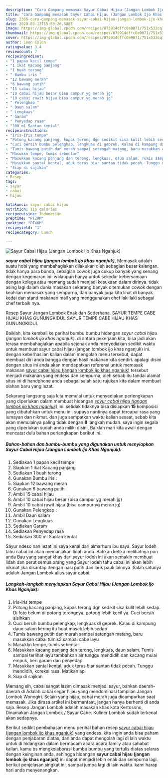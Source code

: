 ```yaml
---
description: "Cara Gampang memasak Sayur Cabai Hijau (Jangan Lombok Ijo Khas Nganjuk) yang enak"
title: "Cara Gampang memasak Sayur Cabai Hijau (Jangan Lombok Ijo Khas Nganjuk) yang enak"
slug: 2366-cara-gampang-memasak-sayur-cabai-hijau-jangan-lombok-ijo-khas-nganjuk-yang-enak
date: 2020-09-12T15:50:26.588Z
image: https://img-global.cpcdn.com/recipes/875914dffc0e9071/751x532cq70/sayur-cabai-hijau-jangan-lombok-ijo-khas-nganjuk-foto-resep-utama.jpg
thumbnail: https://img-global.cpcdn.com/recipes/875914dffc0e9071/751x532cq70/sayur-cabai-hijau-jangan-lombok-ijo-khas-nganjuk-foto-resep-utama.jpg
cover: https://img-global.cpcdn.com/recipes/875914dffc0e9071/751x532cq70/sayur-cabai-hijau-jangan-lombok-ijo-khas-nganjuk-foto-resep-utama.jpg
author: Leon Colon
ratingvalue: 3.4
reviewcount: 7
recipeingredient:
- "1 papan kecil tempe"
- "1 ikat Kacang panjang"
- "1 buah terong"
- " Bumbu iris "
- "12 bawang merah"
- "6 bawang putih"
- "15 cabai hijau"
- "10 cabai hijau besar bisa campur yg merah jg"
- "10 cabai rawit hijau bisa campur yg merah jg"
- " Pelengkap "
- " Daun salam"
- " Lengkuas"
- " Garam"
- " Penyedap rasa"
- "300 ml Santan kental"
recipeinstructions:
- "Iris-iris tempe"
- "Potong kacang panjang, kupas terong dgn sedikit sisa kulit lebih sedap. Di foto belum di potong terongnya, potong lebih kecil ya. Cuci bersih sisihkan"
- "Cuci bersih bumbu pelengkap, lengkuas di geprek. Kalau di kampung daun salam kering itu buat masak lebih sedap"
- "Tumis bawang putih dan merah sampai setengah matang, baru masukkan cabai tumis2 sampai cabe layu"
- "Masukkn tempe, tumis sebentar"
- "Masukkan kacang panjang dan terong, lengkuas, daun salam. Tumis sampai terlihat layu tambahkan air tunggu mendidih dan kacang mulai empuk, beri garam dan penyedap."
- "Masukkan santal kental, aduk terus biar santan tidak pecah. Tunggu mendidih, koreksi rasa. Matikan api"
- "Siap di sajikan"
categories:
- Resep
tags:
- sayur
- cabai
- hijau

katakunci: sayur cabai hijau 
nutrition: 116 calories
recipecuisine: Indonesian
preptime: "PT29M"
cooktime: "PT46M"
recipeyield: "1"
recipecategory: Lunch

---
```



![Sayur Cabai Hijau (Jangan Lombok Ijo Khas Nganjuk)](https://img-global.cpcdn.com/recipes/875914dffc0e9071/751x532cq70/sayur-cabai-hijau-jangan-lombok-ijo-khas-nganjuk-foto-resep-utama.jpg)

<b><i>sayur cabai hijau (jangan lombok ijo khas nganjuk)</i></b>, Memasak adalah suatu hobi yang membahagiakan dilakukan oleh sebagian besar kalangan. tidak hanya para bunda, sebagian cowok juga cukup banyak yang senang dengan kegemaran ini. walaupun hanya untuk sekedar kebersamaan dengan kolega atau memang sudah menjadi kesukaan dalam dirinya. tidak asing lagi dalam dunia masakan sekarang banyak ditemukan cowok dengan keahlian memasak yang sempurna, dan banyak juga kita lihat di banyak kedai dan stand makanan mall yang menggunakan chef laki laki sebagai chef terbaik nya.

Resep Sayur Jangan Lombok Enak dan Sederhana. SAYUR TEMPE CABE HIJAU KHAS GUNUNGKIDUL SAYUR TEMPE CABE HIJAU KHAS GUNUNGKIDUL

Baiklah, kita kembali ke perihal bumbu bumbu hidangan <i>sayur cabai hijau (jangan lombok ijo khas nganjuk)</i>. di antara pekerjaan kita, bisa jadi akan terasa membahagiakan apabila sejenak anda menyediakan sedikit waktu untuk membuat sayur cabai hijau (jangan lombok ijo khas nganjuk) ini. dengan keberhasilan kalian dalam mengolah menu tersebut, dapat membuat diri anda bangga dengan hasil makanan kita sendiri. apalagi disini dengan situs ini anda akan mendapatkan referensi untuk memasak makanan <u>sayur cabai hijau (jangan lombok ijo khas nganjuk)</u> tersebut menjadi makanan yang endess dan sempurna, oleh sebab itu tandai alamat situs ini di handphone anda sebagai salah satu rujukan kita dalam membuat olahan baru yang lezat.


Sekarang langsung saja kita memulai untuk menyediakan perlengkapan yang diperlukan dalam membuat hidangan <u><i>sayur cabai hijau (jangan lombok ijo khas nganjuk)</i></u> ini. setidak tidaknya bisa disiapkan <b>15</b> komposisi yang dibutuhkan untuk menu ini. supaya nantinya dapat tercapai rasa yang lumayan dan nikmat. dan juga sempatkan waktu kalian sesaat, sebab kita akan memulainya paling tidak dengan <b>8</b> langkah mudah. saya ingin segala yang diperlukan sudah anda miliki disini, Baiklah mari kita awali dengan mencatat dulu bahan perlengkapan berikut ini.

<!--inarticleads1-->

##### Bahan-bahan dan bumbu-bumbu yang digunakan untuk menyiapkan Sayur Cabai Hijau (Jangan Lombok Ijo Khas Nganjuk):

1. Sediakan 1 papan kecil tempe
1. Siapkan 1 ikat Kacang panjang
1. Sediakan 1 buah terong
1. Gunakan  Bumbu iris :
1. Siapkan 12 bawang merah
1. Gunakan 6 bawang putih
1. Ambil 15 cabai hijau
1. Ambil 10 cabai hijau besar (bisa campur yg merah jg)
1. Ambil 10 cabai rawit hijau (bisa campur yg merah jg)
1. Gunakan  Pelengkap :
1. Ambil  Daun salam
1. Gunakan  Lengkuas
1. Sediakan  Garam
1. Sediakan  Penyedap rasa
1. Sediakan 300 ml Santan kental


Sayur ndeso nan lezat ini saya kenal dari almarhum ibu saya. Sayur lodeh tahu cabai ini akan memanjakan lidah anda. Bahkan ketika melihatnya pun anda Bau yang sangat khas dari sayur lodeh ini akan semakin membuat lidah dan perut semua orang yang Sayur lodeh tahu cabai ini akan lebih nikmat jika disantap dengan nasi putih dan lauk pauk lainnya. Salah satunya adalah Jangan Lombok alias sayur cabai. 

<!--inarticleads2-->

##### Langkah-langkah menyiapkan Sayur Cabai Hijau (Jangan Lombok Ijo Khas Nganjuk):

1. Iris-iris tempe
1. Potong kacang panjang, kupas terong dgn sedikit sisa kulit lebih sedap. Di foto belum di potong terongnya, potong lebih kecil ya. Cuci bersih sisihkan
1. Cuci bersih bumbu pelengkap, lengkuas di geprek. Kalau di kampung daun salam kering itu buat masak lebih sedap
1. Tumis bawang putih dan merah sampai setengah matang, baru masukkan cabai tumis2 sampai cabe layu
1. Masukkn tempe, tumis sebentar
1. Masukkan kacang panjang dan terong, lengkuas, daun salam. Tumis sampai terlihat layu tambahkan air tunggu mendidih dan kacang mulai empuk, beri garam dan penyedap.
1. Masukkan santal kental, aduk terus biar santan tidak pecah. Tunggu mendidih, koreksi rasa. Matikan api
1. Siap di sajikan


Memang sih, cabai sangat lazim dimasak menjadi sayur, bahkan daerah-daerah di Adalah cabai segar hijau yang mendominasi tampilan Jangan Lombok Wonogiri. Selain yang hijau, cabai merah juga dicampurkan saat memasak. Jika dirasa artikel ini bermanfaat, jangan hanya berhenti di anda saja. Resep Jangan Lombok adalah masakan khas kota Kertosono, Dinamakan Jangan Lombok / Sayur Cabe. Kuliner Lombok sudah terkenal akan sedapnya. 

Berikut sedikit pembahasan menu perihal bahan resep <u>sayur cabai hijau (jangan lombok ijo khas nganjuk)</u> yang endess. kita ingin anda bisa paham dengan penjabaran diatas, dan anda dapat mengolah lagi di lain waktu untuk di hidangkan dalam bermacam acara acara family atau sahabat kalian. kamu bs mengkolaborasi bumbu bumbu yang tertulis diatas selaras dengan keinginan anda, sehingga hidangan <b>sayur cabai hijau (jangan lombok ijo khas nganjuk)</b> ini dapat menjadi lebih enak dan sempurna lagi. berikut penjelasan singkat ini, sampai jumpa lagi di lain waktu. kami harap hari anda menyenangkan.
